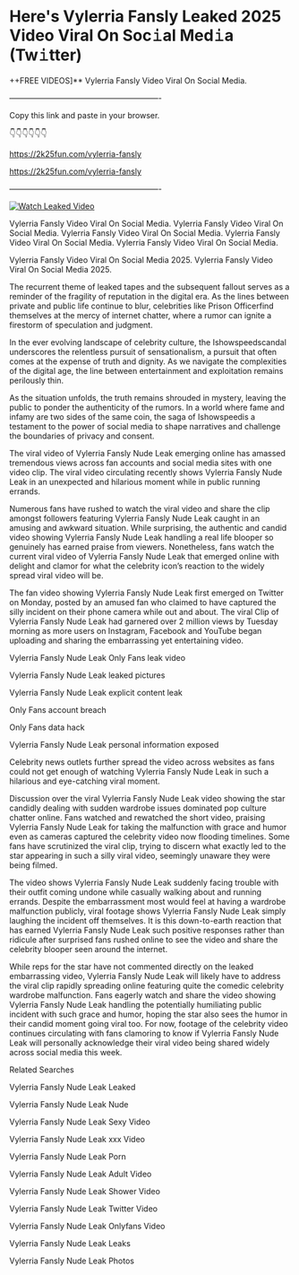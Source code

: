 # Here's Vylerria Fansly Leaked 2025 Video Viral On Soc𝚒al Med𝚒a (Tw𝚒tter)

++FREE VIDEOS]** Vylerria Fansly Video Viral On Social Media.

———————————————————-

Copy this link and paste in your browser.

👇👇👇👇👇👇

https://2k25fun.com/vylerria-fansly

https://2k25fun.com/vylerria-fansly

———————————————————-

[![Watch Leaked Video](https://miro.medium.com/v2/resize:fit:828/format:webp/1*cilzJN44JGOrTw9NJCrNHA.gif "Watch Leaked Video")](https://2k25fun.com/vylerria-fansly)

Vylerria Fansly Video Viral On Social Media. Vylerria Fansly Video Viral On Social Media. Vylerria Fansly Video Viral On Social Media. Vylerria Fansly Video Viral On Social Media. Vylerria Fansly Video Viral On Social Media.

Vylerria Fansly Video Viral On Social Media 2025. Vylerria Fansly Video Viral On Social Media 2025.

The recurrent theme of leaked tapes and the subsequent fallout serves as a reminder of the fragility of reputation in the digital era. As the lines between private and public life continue to blur, celebrities like Prison Officerfind themselves at the mercy of internet chatter, where a rumor can ignite a firestorm of speculation and judgment.

In the ever evolving landscape of celebrity culture, the Ishowspeedscandal underscores the relentless pursuit of sensationalism, a pursuit that often comes at the expense of truth and dignity. As we navigate the complexities of the digital age, the line between entertainment and exploitation remains perilously thin.

As the situation unfolds, the truth remains shrouded in mystery, leaving the public to ponder the authenticity of the rumors. In a world where fame and infamy are two sides of the same coin, the saga of Ishowspeedis a testament to the power of social media to shape narratives and challenge the boundaries of privacy and consent.

The viral video of Vylerria Fansly Nude Leak emerging online has amassed tremendous views across fan accounts and social media sites with one video clip. The viral video circulating recently shows Vylerria Fansly Nude Leak in an unexpected and hilarious moment while in public running errands.

Numerous fans have rushed to watch the viral video and share the clip amongst followers featuring Vylerria Fansly Nude Leak caught in an amusing and awkward situation. While surprising, the authentic and candid video showing Vylerria Fansly Nude Leak handling a real life blooper so genuinely has earned praise from viewers. Nonetheless, fans watch the current viral video of Vylerria Fansly Nude Leak that emerged online with delight and clamor for what the celebrity icon’s reaction to the widely spread viral video will be.

The fan video showing Vylerria Fansly Nude Leak first emerged on Twitter on Monday, posted by an amused fan who claimed to have captured the silly incident on their phone camera while out and about. The viral Clip of Vylerria Fansly Nude Leak had garnered over 2 million views by Tuesday morning as more users on Instagram, Facebook and YouTube began uploading and sharing the embarrassing yet entertaining video.

Vylerria Fansly Nude Leak Only Fans leak video

Vylerria Fansly Nude Leak leaked pictures

Vylerria Fansly Nude Leak explicit content leak

Only Fans account breach

Only Fans data hack

Vylerria Fansly Nude Leak personal information exposed

Celebrity news outlets further spread the video across websites as fans could not get enough of watching Vylerria Fansly Nude Leak in such a hilarious and eye-catching viral moment.

Discussion over the viral Vylerria Fansly Nude Leak video showing the star candidly dealing with sudden wardrobe issues dominated pop culture chatter online. Fans watched and rewatched the short video, praising Vylerria Fansly Nude Leak for taking the malfunction with grace and humor even as cameras captured the celebrity video now flooding timelines. Some fans have scrutinized the viral clip, trying to discern what exactly led to the star appearing in such a silly viral video, seemingly unaware they were being filmed.

The video shows Vylerria Fansly Nude Leak suddenly facing trouble with their outfit coming undone while casually walking about and running errands. Despite the embarrassment most would feel at having a wardrobe malfunction publicly, viral footage shows Vylerria Fansly Nude Leak simply laughing the incident off themselves. It is this down-to-earth reaction that has earned Vylerria Fansly Nude Leak such positive responses rather than ridicule after surprised fans rushed online to see the video and share the celebrity blooper seen around the internet.

While reps for the star have not commented directly on the leaked embarrassing video, Vylerria Fansly Nude Leak will likely have to address the viral clip rapidly spreading online featuring quite the comedic celebrity wardrobe malfunction. Fans eagerly watch and share the video showing Vylerria Fansly Nude Leak handling the potentially humiliating public incident with such grace and humor, hoping the star also sees the humor in their candid moment going viral too. For now, footage of the celebrity video continues circulating with fans clamoring to know if Vylerria Fansly Nude Leak will personally acknowledge their viral video being shared widely across social media this week.

Related Searches

Vylerria Fansly Nude Leak Leaked

Vylerria Fansly Nude Leak Nude

Vylerria Fansly Nude Leak Sexy Video

Vylerria Fansly Nude Leak xxx Video

Vylerria Fansly Nude Leak Porn

Vylerria Fansly Nude Leak Adult Video

Vylerria Fansly Nude Leak Shower Video

Vylerria Fansly Nude Leak Twitter Video

Vylerria Fansly Nude Leak Onlyfans Video

Vylerria Fansly Nude Leak Leaks

Vylerria Fansly Nude Leak Photos